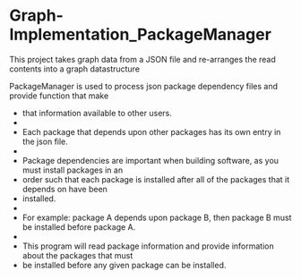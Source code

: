 # Graph-Implementation_PackageManager
This project takes graph data from a JSON file and re-arranges the read contents into a graph datastructure

PackageManager is used to process json package dependency files and provide function that make
 * that information available to other users.
 * 
 * Each package that depends upon other packages has its own entry in the json file.
 * 
 * Package dependencies are important when building software, as you must install packages in an
 * order such that each package is installed after all of the packages that it depends on have been
 * installed.
 * 
 * For example: package A depends upon package B, then package B must be installed before package A.
 * 
 * This program will read package information and provide information about the packages that must
 * be installed before any given package can be installed.
